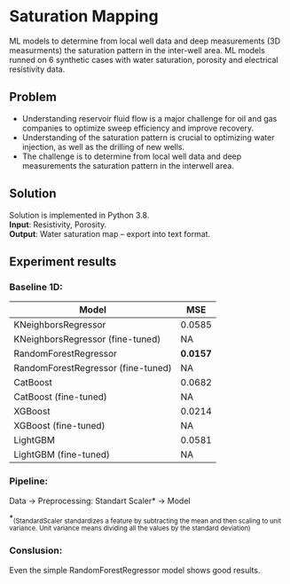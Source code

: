# Saturation Mapping
ML models to determine from local well data and deep measurements (3D measurments) the saturation pattern in the inter-well area.
ML models runned on 6 synthetic cases with water saturation, porosity and electrical resistivity data. 

## Problem
 - Understanding reservoir fluid flow is a major challenge for oil and gas companies to optimize sweep efficiency and improve recovery.  
 - Understanding of the saturation pattern is crucial to optimizing water injection, as well as the drilling of new wells. 
 - The challenge is to determine from local well data and deep measurements the saturation pattern in the interwell area. 
 
## Solution
Solution is implemented in Python 3.8.  
**Input**: Resistivity, Porosity.  
**Output**: Water saturation map – export into text format.  

## Experiment results
### Baseline 1D:
|Model                               | MSE    |
|------------------------------------|--------|
|KNeighborsRegressor                 | 0.0585 |
|KNeighborsRegressor (fine-tuned)    | NA     |
|RandomForestRegressor               |**0.0157**|
|RandomForestRegressor (fine-tuned)  | NA     |
|CatBoost                            | 0.0682 |
|CatBoost (fine-tuned)               | NA     |
|XGBoost                             | 0.0214 |
|XGBoost (fine-tuned)                | NA     |
|LightGBM                            | 0.0581 |
|LightGBM (fine-tuned)               | NA     |

### Pipeline:
 Data &rarr; Preprocessing: Standart Scaler* &rarr; Model
 
 *<sub>(StandardScaler standardizes a feature by subtracting the mean and then scaling to unit variance. Unit variance means dividing all the values by the standard deviation)</sub>

### Conslusion:

Even the simple RandomForestRegressor model shows good results.
